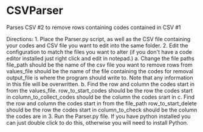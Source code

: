 # CSVParser
Parses CSV #2 to remove rows containing codes contained in CSV #1


Directions:
    1. Place the Parser.py script, as well as the CSV file containing your codes and CSV file you want to edit into the same folder.
    2. Edit the configuration to match the files you want to alter (if you don't have a code editor installed just right click and edit in notepad.)
        a. Change the file paths
            file_path should be the name of the csv file you want to remove rows from
            values_file should be the name of the file containing the codes for removal
            output_file is where the program should write to. Note that any information in this file will be overwritten.
        b. Find the row and column the codes start in from the values_file.
            row_to_start_codes should be the row the codes start in
            column_to_collect_codes should be the column the codes srart in
        c. Find the row and column the codes start in from the file_path
            row_to_start_delete should be the row the codes start in
            column_to_check should be the column the codes are in
    3. Run the Parser.py file. If you have python installed you can just double click to do this, otherwise you will need to install Python.